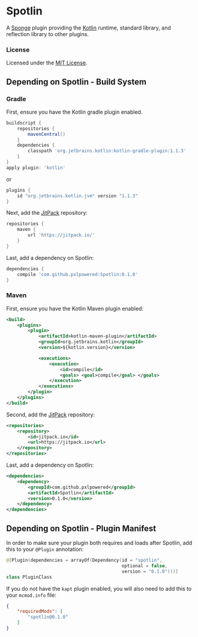 # Spotlin

A [Sponge](https://spongepowered.org) plugin providing the [Kotlin](https://kotlinlang.org/) runtime, standard library,
and reflection library to other plugins. 

### License

Licensed under the [MIT License](http://opensource.org/licenses/MIT).

## Depending on Spotlin - Build System

### Gradle

First, ensure you have the Kotlin gradle plugin enabled.
```gradle
buildscript {
    repositories {
        mavenCentral()
    }
    dependencies {
        classpath 'org.jetbrains.kotlin:kotlin-gradle-plugin:1.1.3'
    }
}
apply plugin: 'kotlin'
```

or

```gradle
plugins {
    id "org.jetbrains.kotlin.jvm" version "1.1.3"
}
```

Next, add the [JitPack](https://jitpack.io) repository:

```gradle
repositories {
    maven {
        url 'https://jitpack.io/'
    }
}
```

Last, add a dependency on Spotlin:

```gradle
dependencies {
    compile 'com.github.pxlpowered:Spotlin:0.1.0'
}
```

### Maven

First, ensure you have the Kotlin Maven plugin enabled:

```xml
<build>
    <plugins>
        <plugin>
            <artifactId>kotlin-maven-plugin</artifactId>
            <groupId>org.jetbrains.kotlin</groupId>
            <version>${kotlin.version}</version>

            <executions>
                <execution>
                    <id>compile</id>
                    <goals> <goal>compile</goal> </goals>
                </execution>
            </executions>
        </plugin>
    </plugins>
</build>
```

Second, add the [JitPack](https://jitpack.io) repository:

```xml
<repositories>
    <repository>
	    <id>jitpack.io</id>
	    <url>https://jitpack.io</url>
    </repository>
</repositories>
```

Last, add a dependency on Spotlin:

```xml
<dependencies>
    <dependency>
        <groupId>com.github.pxlpowered</groupId>
        <artifactId>Spotlin</artifactId>
        <version>0.1.0</version>
    </dependency>
</dependencies>
```

## Depending on Spotlin - Plugin Manifest

In order to make sure your plugin both requires and loads after Spotlin, add this to your `@Plugin` annotation:
```kotlin
@[Plugin(dependencies = arrayOf(Dependency(id = "spotlin", 
                                           optional = false, 
                                           version = "0.1.0")))]
class PluginClass
```

If you do not have the `kapt` plugin enabled, you will also need to add this to your `mcmod.info` file:
```json
{
    "requiredMods": [
        "spotlin@0.1.0"
    ]
}
```